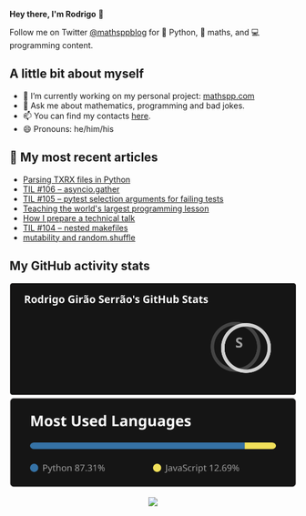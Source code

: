 **Hey there, I'm Rodrigo** 👋

Follow me on Twitter [@mathsppblog][twitter] for 🐍 Python, 🧠 maths, and 💻 programming content.


## A little bit about myself

- 🔭 I’m currently working on my personal project: [mathspp.com](https://mathspp.com)
- 💬 Ask me about mathematics, programming and bad jokes.
- 📫 You can find my contacts [here](https://mathspp.com/about#contacts).
- 😄 Pronouns: he/him/his


## 📖 My most recent articles

<!-- BLOG-POST-LIST:START -->
- [Parsing TXRX files in Python](https://mathspp.com/blog/parsing-txrx-files-in-python)
- [TIL #106 – asyncio.gather](https://mathspp.com/blog/til/asyncio-gather)
- [TIL #105 – pytest selection arguments for failing tests](https://mathspp.com/blog/til/pytest-selection-arguments-for-failing-tests)
- [Teaching the world&#39;s largest programming lesson](https://mathspp.com/blog/teaching-the-worlds-largest-programming-lesson)
- [How I prepare a technical talk](https://mathspp.com/blog/how-i-prepare-a-technical-talk)
- [TIL #104 – nested makefiles](https://mathspp.com/blog/til/nested-makefiles)
- [mutability and random.shuffle](https://mathspp.com/blog/mutability-and-random-shuffle)
<!-- BLOG-POST-LIST:END -->


##  My GitHub activity stats

<!-- Thanks to ofek! -->

<img src="general_stats.svg" alt="GitHub Statistics" loading="lazy">

<img src="language_stats.svg" alt="Top Languages" loading="lazy">

<p align='center'><img src='https://visitor-badge.laobi.icu/badge?page_id=RodrigoGiraoSerrao'></p>

[twitter]: https://twitter.com/mathsppblog
